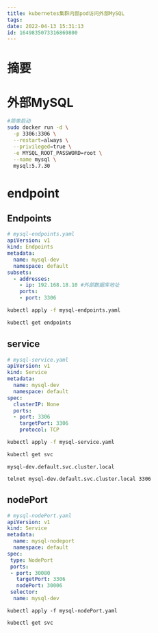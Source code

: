 ```yaml
---
title: kubernetes集群内部pod访问外部MySQL
tags: 
date: 2022-04-13 15:31:13
id: 1649835073316869800
---
```

# 摘要







# 外部MySQL

```sh
#简单启动
sudo docker run -d \
  -p 3306:3306 \
  --restart=always \
  --privileged=true \
  -e MYSQL_ROOT_PASSWORD=root \
  --name mysql \
  mysql:5.7.30
```

# endpoint

## Endpoints

```yaml
# mysql-endpoints.yaml
apiVersion: v1
kind: Endpoints
metadata:
  name: mysql-dev
  namespace: default
subsets:
  - addresses:
    - ip: 192.168.18.10 #外部数据库地址
    ports:
    - port: 3306
```

```sh
kubectl apply -f mysql-endpoints.yaml
```

```sh
kubectl get endpoints
```



## service

```yaml
# mysql-service.yaml 
apiVersion: v1
kind: Service
metadata:
  name: mysql-dev
  namespace: default
spec:
  clusterIP: None
  ports:
  - port: 3306
    targetPort: 3306
    protocol: TCP
```

```sh
kubectl apply -f mysql-service.yaml
```

```sh
kubectl get svc
```



```
mysql-dev.default.svc.cluster.local
```

```
telnet mysql-dev.default.svc.cluster.local 3306
```



## nodePort

```yaml
# mysql-nodePort.yaml
apiVersion: v1
kind: Service
metadata:
  name: mysql-nodeport
  namespace: default
spec:
 type: NodePort
 ports:
 - port: 30080          
   targetPort: 3306
   nodePort: 30006
 selector:
  name: mysql-dev
```

```
kubectl apply -f mysql-nodePort.yaml
```

```sh
kubectl get svc
```









